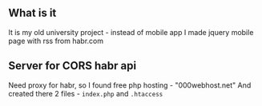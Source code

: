 ## What is it

It is my old university project - instead of mobile app I made jquery mobile page with rss from habr.com 

## Server for CORS habr api

Need proxy for habr, so I found free php hosting - "000webhost.net"
And created there 2 files - `index.php` and `.htaccess`
